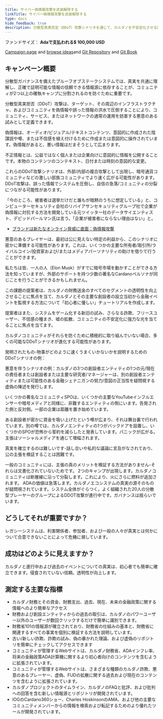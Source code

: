 ```yaml
---
title: サイバー偽情報攻撃を武装解除する
linkTitle: サイバー偽情報攻撃を武装解除する
type: docs
hide_feedback: true
description: 分散型真実否定（DDoT）攻撃シナリオを通じて、カルダノを不安定化させる試みをどのように防ぐことができますか？
---
```


ファンドサイズ： **Adaで支払われる$ 100,000 USD**

[Campaign page](https://cardano.ideascale.com/a/campaign-home/26239) and [browse ideas](https://cardano.ideascale.com/a/ideas/top/campaign-filter/byids/campaigns/26239/stage/unspecified)and [Git Repository](https://github.com/Catalyst-Challenges/F7-Disarm-cyber-disinformation-attacks) and [Git Book](https://quality-assurance-dao.gitbook.io/catalyst-fund-7-challenges/fund-7/disarm-cyber-disinformation-attacks)

## キャンペーン概要

分散型ガバナンスを備えたプルーフオブステークシステムでは、真実を共通に理解し、正確で証明可能な情報の信頼できる情報源に依存することが、コミュニティが2つ以上の確執キャンプに分割されるのを防ぐために重要です。

分散型真実拒否（DDoT）攻撃は、ターゲット、その周辺のインフラストラクチャ、およびコミュニティを偽情報や誤った情報の洪水で圧倒することにより、コミュニティ、サービス、またはネットワークの通常の運用を妨害する悪意のある試みとして定義できます。

偽情報は、オーディオ/ビジュアル/テキストコンテンツ、意図的に作成された陰謀説や噂、または不信感を植え付けるために作成または意図的に操作されています。偽情報があると、悪い情報はだまそうとして広まります。

不正情報とは、公益ではなく個人または企業向けに意図的に情報を公開することです。本物のコンテンツのコンテキスト、日付または時刻の意図的な変更。

これらのDDoT攻撃シナリオは、外部/内部の複合攻撃として出現し、暗号通貨コミュニティなどの激しい部族コミュニティでより速く広がる可能性があります。 DDoT攻撃は、誤った情報でシステムを圧倒し、自信の急落/コミュニティの分裂につながる可能性があります。

「今のところ、被害者は選挙だけだと誰もが暗黙のうちに想定している」と、コンピューターセキュリティ会社のリバイアサンセキュリティグループ社で企業が偽情報に対抗する方法を開発している元ツイッター社のデータサイエンティスト、デビッドパールマン氏は言う。「企業が被害者にならない理由はない」と。

- [ブランドは新たなオンライン脅威に直面：偽情報攻撃](https://www.wsj.com/articles/brands-face-a-new-online-threat-disinformation-attacks-11602187365)

悪意のあるプレイヤーは、最初は公に見えない特定の利益から、このシナリオに密かに準備する可能性があります。これは、いくつかの主要な所有者/取引所/ライバルコイン/投資家および/またはメディアパーソナリティの助けを借りて行うことができます。

私たちは皆、一人の人（Elon Musk）がすでに暗号市場を動かすことができる方法を知っていますが、外部のサポートを持つ少数の著名なCardanoペルソナが同じことを行うことができるかもしれません。

この課題の提案者は、カルダノの財務送金のすべてのセグメントの透明性を向上させることに焦点を当て、カルダノとその主要な創設者の設立当初から金融イベントを監視する方法について「初心者に優しい」チュートリアルを作成します。

提案者はまた、システムをゲーム化する新旧の試み、さらなる詐欺、フリースユーザー、不信感の種まき、嘘の拡散、コミュニティの不安定化に強力な光を当てることに焦点を当てます。

カルダノコミュニティがそれらを防ぐために積極的に取り組んでいない場合、多くの可能なDDoTシナリオが進化する可能性があります。

発明されたもの-物事がどのように速くうまくいかないかを説明するためのDDoTシナリオの例：

悪意を伴うシナリオの例：カルダノの3つの創設者エンティティの1つの元/現在の責任者または創設者または主要な研究者/マネージャーは、別の創設者エンティティまたは可能性のある金融シェナニガンの努力/意図の正当性を疑問視する虚偽の陳述を発行します。

いくつかの著名なコミュニティSPOは、いくつかの主要なYouTubeインフルエンサーや暗号メディアと同様に、非難するエンティティの側にいます。告発された側と反対側。一部の企業は距離を置き始めています。

ある創設者が密かに資金を吸い上げたという噂が広まり、それは舞台裏で行われています。別の噂では、カルダノエンティティの1つがバックドアを設置し、いくつかのSPOが恐怖から誓約を減らしたと発表しています。パニックが広がる。主張はソーシャルメディアを通じて増幅されます。

真実を確立するのは難しいです-話し合いや私的な議論に言及がなされており、公の主張を検証することは困難です。

一般のコミュニティには、主張の真のメリットを検証する方法がありません-それらは文書化されていないためです。 2つのキャンプが出現します。カルダノコミュニティは断層線に沿って分裂します。これにより、火にさらに燃料が追加されます。 ADAの価値は急落します。カルダノエコシステムの真実の源そのものが疑問視されています。システム全体がぐらつく。よく組織された20人の分散型プレーヤーのグループによるDDOT攻撃が進行中です。ガバナンスは揺らいでいます。

## どうしてそれが重要ですか？

レガシーシステムは、利害関係者、参加者、および一般の人々が真実とは何かについて合意できないことによって危機に瀕しています。

## 成功はどのように見えますか？

カルダノと進行中および過去のイベントについての真実は、初心者でも簡単に確立できます。侵食されていない信頼。透明性が向上します。

## 測定する主要な指標

- カルダノ財務とその資金、財務支出、過去、現在、未来の金融政策に関する情報へのより簡単なアクセス
- 財務および創設エンティティからの過去の取引は、カルダノのパワーユーザー以外のユーザーが数回クリックするだけで簡単に識別できます。
- 財務省101の情報源が確立されており、財務省の仕組みの基本と、財務省に関連するすべての事実を個別に検証する方法を説明しています。
- 古い/新しい詐欺、詐欺の試み、偽の暴かれた理論、および虚偽のリポジトリを簡単にチェックしてアクセスできます
- コミュニティが管理するWebサイトは、カルダノ財務省、ADAインフレ率、将来の金融政策ADA計算機に関するより初心者向けのコンテンツを含むように拡張されています。
- コミュニティが管理するWebサイトは、さまざまな種類のカルダノ詐欺、悪意のあるプレーヤー、虚偽、FUDの拡散に関する過去および現在のコンテンツを含むように拡張されています。
- カルダノプロジェクトのタイムライン、カルダノのFAQと批評、および批判への回答を含む新しい情報源とリポジトリが開発されています。
- IOGのCardano360ショー、Charles HoskinsonのAMA、および他の主要なコミュニティメンバーからの情報を検索および転記するためのより優れたツールが開発されています。
